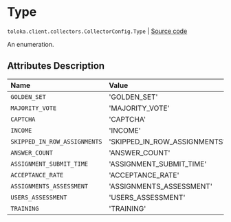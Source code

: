 # Type
`toloka.client.collectors.CollectorConfig.Type` | [Source code](https://github.com/Toloka/toloka-kit/blob/v1.0.1/src/client/collectors.py#L40)

An enumeration.

## Attributes Description

| Name | Value | Description |
| :------| :-----------| :----------| 
`GOLDEN_SET`|'GOLDEN_SET'|<p></p>
`MAJORITY_VOTE`|'MAJORITY_VOTE'|<p></p>
`CAPTCHA`|'CAPTCHA'|<p></p>
`INCOME`|'INCOME'|<p></p>
`SKIPPED_IN_ROW_ASSIGNMENTS`|'SKIPPED_IN_ROW_ASSIGNMENTS'|<p></p>
`ANSWER_COUNT`|'ANSWER_COUNT'|<p></p>
`ASSIGNMENT_SUBMIT_TIME`|'ASSIGNMENT_SUBMIT_TIME'|<p></p>
`ACCEPTANCE_RATE`|'ACCEPTANCE_RATE'|<p></p>
`ASSIGNMENTS_ASSESSMENT`|'ASSIGNMENTS_ASSESSMENT'|<p></p>
`USERS_ASSESSMENT`|'USERS_ASSESSMENT'|<p></p>
`TRAINING`|'TRAINING'|<p></p>
